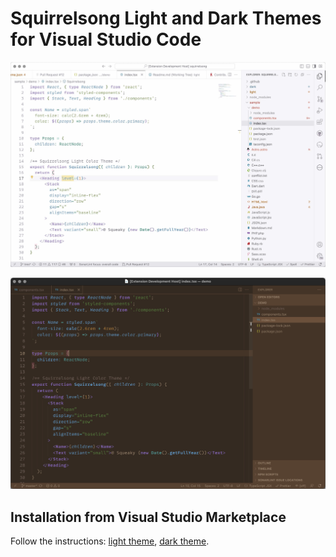 # Squirrelsong Light and Dark Themes for Visual Studio Code

![Squirrelsong Light theme for Visual Studio Code](screenshot-light.jpg)

![Squirrelsong Dark theme for Visual Studio Code](screenshot-dark.jpg)

## Installation from Visual Studio Marketplace

Follow the instructions: [light theme](https://marketplace.visualstudio.com/items?itemName=sapegin.Theme-SquirrelsongLight), [dark theme](https://marketplace.visualstudio.com/items?itemName=sapegin.Theme-SquirrelsongDark).
